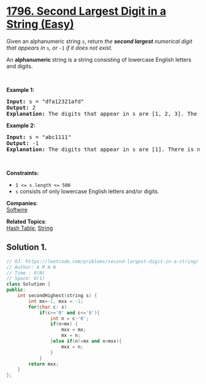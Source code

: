 # [1796. Second Largest Digit in a String (Easy)](https://leetcode.com/problems/second-largest-digit-in-a-string/)

<p>Given an alphanumeric string <code>s</code>, return <em>the <strong>second largest</strong> numerical digit that appears in </em><code>s</code><em>, or </em><code>-1</code><em> if it does not exist</em>.</p>

<p>An <strong>alphanumeric</strong><strong> </strong>string is a string consisting of lowercase English letters and digits.</p>

<p>&nbsp;</p>
<p><strong>Example 1:</strong></p>

<pre><strong>Input:</strong> s = "dfa12321afd"
<strong>Output:</strong> 2
<strong>Explanation:</strong> The digits that appear in s are [1, 2, 3]. The second largest digit is 2.
</pre>

<p><strong>Example 2:</strong></p>

<pre><strong>Input:</strong> s = "abc1111"
<strong>Output:</strong> -1
<strong>Explanation:</strong> The digits that appear in s are [1]. There is no second largest digit. 
</pre>

<p>&nbsp;</p>
<p><strong>Constraints:</strong></p>

<ul>
	<li><code>1 &lt;= s.length &lt;= 500</code></li>
	<li><code>s</code> consists of only lowercase English letters and/or digits.</li>
</ul>


**Companies**:  
[Softwire](https://leetcode.com/company/softwire)

**Related Topics**:  
[Hash Table](https://leetcode.com/tag/hash-table/), [String](https://leetcode.com/tag/string/)

## Solution 1.

```cpp
// OJ: https://leetcode.com/problems/second-largest-digit-in-a-string/
// Author: A M A N
// Time : O(N)
// Space: O(1)
class Solution {
public:
    int secondHighest(string s) {
        int mx=-1, mxx = -1;
        for(char c: s)
            if(c>='0' and c<='9'){
                int n = c-'0';
                if(n>mx) {
                    mxx = mx;
                    mx = n;
                }else if(n!=mx and n>mxx){
                    mxx = n;
                }
            }
        return mxx;
    }
};
```